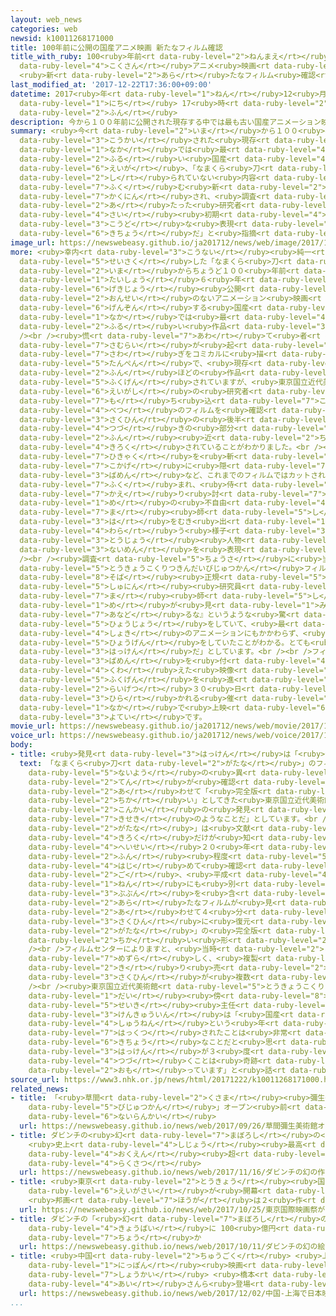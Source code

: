 ```yaml
---
layout: web_news
categories: web
newsid: k10011268171000
title: 100年前に公開の国産アニメ映画 新たなフィルム確認
title_with_ruby: 100<ruby>年前<rt data-ruby-level="2">ねんまえ</rt></ruby>に<ruby>公開<rt data-ruby-level="3">こうかい</rt></ruby>の<ruby>国産<rt
  data-ruby-level="4">こくさん</rt></ruby>アニメ<ruby>映画<rt data-ruby-level="6">えいが</rt></ruby>
  <ruby>新<rt data-ruby-level="2">あら</rt></ruby>たなフィルム<ruby>確認<rt data-ruby-level="7">かくにん</rt></ruby>
last_modified_at: '2017-12-22T17:36:00+09:00'
datetime: 2017<ruby>年<rt data-ruby-level="1">ねん</rt></ruby>12<ruby>月<rt data-ruby-level="1">がつ</rt></ruby>22<ruby>日<rt
  data-ruby-level="1">にち</rt></ruby> 17<ruby>時<rt data-ruby-level="2">じ</rt></ruby>36<ruby>分<rt
  data-ruby-level="2">ふん</rt></ruby>
description: 今から１００年前に公開された現存する中では最も古い国産アニメーション映画、「なまくら刀」について、これまで知られていない内容を含む新たなフィルムが確認され、調査に当たった研究者は「最初期のアニメーションにもかかわらず、高度な表現をしていたことがわかり、とても貴重だ」と指摘しています。
summary: <ruby>今<rt data-ruby-level="2">いま</rt></ruby>から１００<ruby>年前<rt data-ruby-level="2">ねんまえ</rt></ruby>に<ruby>公開<rt
  data-ruby-level="3">こうかい</rt></ruby>された<ruby>現存<rt data-ruby-level="6">げんぞん</rt></ruby>する<ruby>中<rt
  data-ruby-level="1">なか</rt></ruby>では<ruby>最<rt data-ruby-level="4">もっと</rt></ruby>も<ruby>古<rt
  data-ruby-level="2">ふる</rt></ruby>い<ruby>国産<rt data-ruby-level="4">こくさん</rt></ruby>アニメーション<ruby>映画<rt
  data-ruby-level="6">えいが</rt></ruby>、「なまくら<ruby>刀<rt data-ruby-level="2">がたな</rt></ruby>」について、これまで<ruby>知<rt
  data-ruby-level="2">し</rt></ruby>られていない<ruby>内容<rt data-ruby-level="5">ないよう</rt></ruby>を<ruby>含<rt
  data-ruby-level="7">ふく</rt></ruby>む<ruby>新<rt data-ruby-level="2">あら</rt></ruby>たなフィルムが<ruby>確認<rt
  data-ruby-level="7">かくにん</rt></ruby>され、<ruby>調査<rt data-ruby-level="5">ちょうさ</rt></ruby>に<ruby>当<rt
  data-ruby-level="2">あ</rt></ruby>たった<ruby>研究者<rt data-ruby-level="3">けんきゅうしゃ</rt></ruby>は「<ruby>最<rt
  data-ruby-level="4">さい</rt></ruby><ruby>初期<rt data-ruby-level="4">しょき</rt></ruby>のアニメーションにもかかわらず、<ruby>高度<rt
  data-ruby-level="3">こうど</rt></ruby>な<ruby>表現<rt data-ruby-level="5">ひょうげん</rt></ruby>をしていたことがわかり、とても<ruby>貴重<rt
  data-ruby-level="6">きちょう</rt></ruby>だ」と<ruby>指摘<rt data-ruby-level="7">してき</rt></ruby>しています。
image_url: https://newswebeasy.github.io/ja201712/news/web/image/2017/12/22/K10011268171_1712221732_1712221736_01_03.jpg
more: <ruby>幸内<rt data-ruby-level="3">こうない</rt></ruby><ruby>純一<rt data-ruby-level="6">じゅんいち</rt></ruby>が<ruby>製作<rt
  data-ruby-level="5">せいさく</rt></ruby>した「なまくら<ruby>刀<rt data-ruby-level="2">がたな</rt></ruby>」は、<ruby>今<rt
  data-ruby-level="2">いま</rt></ruby>からちょうど１００<ruby>年前<rt data-ruby-level="2">ねんまえ</rt></ruby>の<ruby>大正<rt
  data-ruby-level="1">たいしょう</rt></ruby>６<ruby>年<rt data-ruby-level="1">ねん</rt></ruby>に<ruby>劇場<rt
  data-ruby-level="6">げきじょう</rt></ruby><ruby>公開<rt data-ruby-level="3">こうかい</rt></ruby>された<ruby>音声<rt
  data-ruby-level="2">おんせい</rt></ruby>のないアニメーション<ruby>映画<rt data-ruby-level="6">えいが</rt></ruby>で、<ruby>現存<rt
  data-ruby-level="6">げんぞん</rt></ruby>する<ruby>国産<rt data-ruby-level="4">こくさん</rt></ruby>アニメの<ruby>中<rt
  data-ruby-level="1">なか</rt></ruby>では<ruby>最<rt data-ruby-level="4">もっと</rt></ruby>も<ruby>古<rt
  data-ruby-level="2">ふる</rt></ruby>い<ruby>作品<rt data-ruby-level="3">さくひん</rt></ruby>です。<br
  /><br /><ruby>慌<rt data-ruby-level="7">あわ</rt></ruby>て<ruby>者<rt data-ruby-level="7">もの</rt></ruby>の<ruby>侍<rt
  data-ruby-level="7">さむらい</rt></ruby>が<ruby>起<rt data-ruby-level="3">お</rt></ruby>こす<ruby>騒<rt
  data-ruby-level="7">さわ</rt></ruby>ぎをコミカルに<ruby>描<rt data-ruby-level="7">えが</rt></ruby>いた<ruby>短編<rt
  data-ruby-level="5">たんぺん</rt></ruby>で、<ruby>現存<rt data-ruby-level="6">げんぞん</rt></ruby>するフィルムから４<ruby>分<rt
  data-ruby-level="2">ふん</rt></ruby>ほどの<ruby>作品<rt data-ruby-level="3">さくひん</rt></ruby>に<ruby>復元<rt
  data-ruby-level="5">ふくげん</rt></ruby>されていますが、<ruby>東京国立近代美術館<rt data-ruby-level="5">とうきょうこくりつきんだいびじゅつかん</rt></ruby>フィルムセンターが<ruby>映画史<rt
  data-ruby-level="6">えいがし</rt></ruby>の<ruby>研究者<rt data-ruby-level="3">けんきゅうしゃ</rt></ruby>から<ruby>持<rt
  data-ruby-level="7">も</rt></ruby>ち<ruby>込<rt data-ruby-level="7">こ</rt></ruby>まれた<ruby>別<rt
  data-ruby-level="4">べつ</rt></ruby>のフィルムを<ruby>確認<rt data-ruby-level="7">かくにん</rt></ruby>したところ、<ruby>作品<rt
  data-ruby-level="3">さくひん</rt></ruby>の<ruby>後半<rt data-ruby-level="2">こうはん</rt></ruby>や<ruby>続<rt
  data-ruby-level="4">つづ</rt></ruby>きの<ruby>部分<rt data-ruby-level="3">ぶぶん</rt></ruby>が２<ruby>分<rt
  data-ruby-level="2">ふん</rt></ruby><ruby>近<rt data-ruby-level="2">ちか</rt></ruby>く<ruby>記録<rt
  data-ruby-level="4">きろく</rt></ruby>されていることがわかりました。<br /><br /><ruby>侍<rt data-ruby-level="7">さむらい</rt></ruby>が<ruby>飛脚<rt
  data-ruby-level="7">ひきゃく</rt></ruby>を<ruby>斬<rt data-ruby-level="7">き</rt></ruby>ろうとして<ruby>木陰<rt
  data-ruby-level="7">こかげ</rt></ruby>に<ruby>隠<rt data-ruby-level="7">かく</rt></ruby>れる<ruby>場面<rt
  data-ruby-level="3">ばめん</rt></ruby>など、これまでのフィルムではカットされている<ruby>内容<rt data-ruby-level="5">ないよう</rt></ruby>が<ruby>含<rt
  data-ruby-level="7">ふく</rt></ruby>まれ、<ruby>侍<rt data-ruby-level="7">さむらい</rt></ruby>を<ruby>返<rt
  data-ruby-level="7">かえ</rt></ruby>り<ruby>討<rt data-ruby-level="7">う</rt></ruby>ちにした<ruby>目<rt
  data-ruby-level="1">め</rt></ruby>の<ruby>不自由<rt data-ruby-level="4">ふじゆう</rt></ruby>なあん<ruby>摩<rt
  data-ruby-level="7">ま</rt></ruby><ruby>師<rt data-ruby-level="5">し</rt></ruby>が<ruby>歯<rt
  data-ruby-level="3">は</rt></ruby>をむき<ruby>出<rt data-ruby-level="1">だ</rt></ruby>しにして<ruby>笑<rt
  data-ruby-level="4">わら</rt></ruby>う<ruby>様子<rt data-ruby-level="3">ようす</rt></ruby>からは、<ruby>登場<rt
  data-ruby-level="3">とうじょう</rt></ruby><ruby>人物<rt data-ruby-level="3">じんぶつ</rt></ruby>の<ruby>内面<rt
  data-ruby-level="3">ないめん</rt></ruby>を<ruby>表現<rt data-ruby-level="5">ひょうげん</rt></ruby>しようとしていたことがうかがえます。<br
  /><br /><ruby>調査<rt data-ruby-level="5">ちょうさ</rt></ruby>に<ruby>当<rt data-ruby-level="2">あ</rt></ruby>たった<ruby>東京国立近代美術館<rt
  data-ruby-level="5">とうきょうこくりつきんだいびじゅつかん</rt></ruby>フィルムセンターの<ruby>大<rt data-ruby-level="1">だい</rt></ruby><ruby>傍<rt
  data-ruby-level="8">そば</rt></ruby><ruby>正規<rt data-ruby-level="5">せいき</rt></ruby><ruby>主任<rt
  data-ruby-level="5">しゅにん</rt></ruby><ruby>研究員<rt data-ruby-level="3">けんきゅういん</rt></ruby>は「あん<ruby>摩<rt
  data-ruby-level="7">ま</rt></ruby><ruby>師<rt data-ruby-level="5">し</rt></ruby>が『<ruby>目<rt
  data-ruby-level="1">め</rt></ruby>が<ruby>見<rt data-ruby-level="1">み</rt></ruby>えないからといって<ruby>侮<rt
  data-ruby-level="7">あなど</rt></ruby>るな』というような<ruby>驚<rt data-ruby-level="7">おどろ</rt></ruby>くべき<ruby>表情<rt
  data-ruby-level="5">ひょうじょう</rt></ruby>をしていて、<ruby>最<rt data-ruby-level="4">さい</rt></ruby><ruby>初期<rt
  data-ruby-level="4">しょき</rt></ruby>のアニメーションにもかかわらず、<ruby>高度<rt data-ruby-level="3">こうど</rt></ruby>な<ruby>表現<rt
  data-ruby-level="5">ひょうげん</rt></ruby>をしていたことがわかる。とても<ruby>貴重<rt data-ruby-level="6">きちょう</rt></ruby>な<ruby>発見<rt
  data-ruby-level="3">はっけん</rt></ruby>だ」としています。<br /><br />フィルムセンターは<ruby>新<rt data-ruby-level="2">あら</rt></ruby>たな<ruby>場面<rt
  data-ruby-level="3">ばめん</rt></ruby>を<ruby>付<rt data-ruby-level="4">つ</rt></ruby>け<ruby>加<rt
  data-ruby-level="4">くわ</rt></ruby>えた<ruby>映像<rt data-ruby-level="6">えいぞう</rt></ruby>の<ruby>復元<rt
  data-ruby-level="5">ふくげん</rt></ruby>を<ruby>進<rt data-ruby-level="3">すす</rt></ruby>め、<ruby>来月<rt
  data-ruby-level="2">らいげつ</rt></ruby>３０<ruby>日<rt data-ruby-level="1">にち</rt></ruby>から<ruby>開<rt
  data-ruby-level="3">ひら</rt></ruby>かれる<ruby>催<rt data-ruby-level="7">もよお</rt></ruby>しの<ruby>中<rt
  data-ruby-level="1">なか</rt></ruby>で<ruby>上映<rt data-ruby-level="6">じょうえい</rt></ruby>する<ruby>予定<rt
  data-ruby-level="3">よてい</rt></ruby>です。
movie_url: https://newswebeasy.github.io/ja201712/news/web/movie/2017/12/22/k10011268171_201712221732_201712221735.mp4
voice_url: https://newswebeasy.github.io/ja201712/news/web/voice/2017/12/22/k10011268171_201712221732_201712221735.mp3
body:
- title: <ruby>発見<rt data-ruby-level="3">はっけん</rt></ruby>は「<ruby>奇跡<rt data-ruby-level="7">きせき</rt></ruby>のようなこと」
  text: 「なまくら<ruby>刀<rt data-ruby-level="2">がたな</rt></ruby>」のフィルムは、これまでに<ruby>内容<rt
    data-ruby-level="5">ないよう</rt></ruby>の<ruby>異<rt data-ruby-level="6">こと</rt></ruby>なる２<ruby>点<rt
    data-ruby-level="2">てん</rt></ruby>が<ruby>確認<rt data-ruby-level="7">かくにん</rt></ruby>され、この２つを<ruby>合<rt
    data-ruby-level="2">あ</rt></ruby>わせて「<ruby>完全版<rt data-ruby-level="5">かんぜんばん</rt></ruby>に<ruby>近<rt
    data-ruby-level="2">ちか</rt></ruby>い」としてきた<ruby>東京国立近代美術館<rt data-ruby-level="5">とうきょうこくりつきんだいびじゅつかん</rt></ruby>フィルムセンターは、<ruby>今回<rt
    data-ruby-level="2">こんかい</rt></ruby>の<ruby>発見<rt data-ruby-level="3">はっけん</rt></ruby>を「<ruby>奇跡<rt
    data-ruby-level="7">きせき</rt></ruby>のようなことだ」としています。<br /><br />フィルムセンターによりますと、「なまくら<ruby>刀<rt
    data-ruby-level="2">がたな</rt></ruby>」は<ruby>文献<rt data-ruby-level="7">ぶんけん</rt></ruby>の<ruby>記録<rt
    data-ruby-level="4">きろく</rt></ruby>だけが<ruby>知<rt data-ruby-level="2">し</rt></ruby>られていましたが、<ruby>平成<rt
    data-ruby-level="4">へいせい</rt></ruby>２０<ruby>年<rt data-ruby-level="1">ねん</rt></ruby>に２<ruby>分<rt
    data-ruby-level="2">ふん</rt></ruby><ruby>程度<rt data-ruby-level="5">ていど</rt></ruby>のフィルムが<ruby>初<rt
    data-ruby-level="4">はじ</rt></ruby>めて<ruby>確認<rt data-ruby-level="7">かくにん</rt></ruby>されました。その<ruby>後<rt
    data-ruby-level="2">ご</rt></ruby>、<ruby>平成<rt data-ruby-level="4">へいせい</rt></ruby>２６<ruby>年<rt
    data-ruby-level="1">ねん</rt></ruby>にも<ruby>別<rt data-ruby-level="4">べつ</rt></ruby>の<ruby>部分<rt
    data-ruby-level="3">ぶぶん</rt></ruby>を<ruby>含<rt data-ruby-level="7">ふく</rt></ruby>んだ<ruby>新<rt
    data-ruby-level="2">あら</rt></ruby>たなフィルムが<ruby>見<rt data-ruby-level="1">み</rt></ruby>つかり、フィルムセンターはこの２つを<ruby>合<rt
    data-ruby-level="2">あ</rt></ruby>わせて４<ruby>分<rt data-ruby-level="2">ふん</rt></ruby>ほどの<ruby>作品<rt
    data-ruby-level="3">さくひん</rt></ruby>に<ruby>復元<rt data-ruby-level="5">ふくげん</rt></ruby>し、「なまくら<ruby>刀<rt
    data-ruby-level="2">がたな</rt></ruby>」の<ruby>完全版<rt data-ruby-level="5">かんぜんばん</rt></ruby>に<ruby>近<rt
    data-ruby-level="2">ちか</rt></ruby>い<ruby>形<rt data-ruby-level="2">かたち</rt></ruby>としていました。<br
    /><br />フィルムセンターによりますと、<ruby>当時<rt data-ruby-level="2">とうじ</rt></ruby>はアニメーションが<ruby>珍<rt
    data-ruby-level="7">めずら</rt></ruby>しく、<ruby>複製<rt data-ruby-level="5">ふくせい</rt></ruby>されたうえで<ruby>切<rt
    data-ruby-level="2">き</rt></ruby>り<ruby>売<rt data-ruby-level="2">う</rt></ruby>りされたため、<ruby>作品<rt
    data-ruby-level="3">さくひん</rt></ruby>が<ruby>複数<rt data-ruby-level="5">ふくすう</rt></ruby>のフィルムにわけられたということです。<br
    /><br /><ruby>東京国立近代美術館<rt data-ruby-level="5">とうきょうこくりつきんだいびじゅつかん</rt></ruby>フィルムセンターの<ruby>大<rt
    data-ruby-level="1">だい</rt></ruby><ruby>傍<rt data-ruby-level="8">そば</rt></ruby><ruby>正規<rt
    data-ruby-level="5">せいき</rt></ruby><ruby>主任<rt data-ruby-level="5">しゅにん</rt></ruby><ruby>研究員<rt
    data-ruby-level="3">けんきゅういん</rt></ruby>は「<ruby>国産<rt data-ruby-level="4">こくさん</rt></ruby>アニメーション１００<ruby>周年<rt
    data-ruby-level="4">しゅうねん</rt></ruby>という<ruby>年<rt data-ruby-level="1">とし</rt></ruby>に<ruby>発掘<rt
    data-ruby-level="7">はっくつ</rt></ruby>されたことは<ruby>非常<rt data-ruby-level="5">ひじょう</rt></ruby>に<ruby>貴重<rt
    data-ruby-level="6">きちょう</rt></ruby>なことだと<ruby>思<rt data-ruby-level="2">おも</rt></ruby>いますし、こういった<ruby>発見<rt
    data-ruby-level="3">はっけん</rt></ruby>が３<ruby>度<rt data-ruby-level="3">ど</rt></ruby>も<ruby>続<rt
    data-ruby-level="4">つづ</rt></ruby>くことは<ruby>奇跡<rt data-ruby-level="7">きせき</rt></ruby>のようなことだと<ruby>思<rt
    data-ruby-level="2">おも</rt></ruby>っています」と<ruby>話<rt data-ruby-level="2">はな</rt></ruby>していました。
source_url: https://www3.nhk.or.jp/news/html/20171222/k10011268171000.html
related_news:
- title: 「<ruby>草間<rt data-ruby-level="2">くさま</rt></ruby><ruby>彌生<rt data-ruby-level="8">やよい</rt></ruby><ruby>美術館<rt
    data-ruby-level="5">びじゅつかん</rt></ruby>」オープン<ruby>前<rt data-ruby-level="2">まえ</rt></ruby>に<ruby>内覧会<rt
    data-ruby-level="6">ないらんかい</rt></ruby>
  url: https://newswebeasy.github.io/news/web/2017/09/26/草間彌生美術館オープン前に内覧会
- title: ダビンチの<ruby>幻<rt data-ruby-level="7">まぼろし</rt></ruby>の<ruby>作品<rt data-ruby-level="3">さくひん</rt></ruby>
    <ruby>史上<rt data-ruby-level="4">しじょう</rt></ruby><ruby>最高<rt data-ruby-level="4">さいこう</rt></ruby>500<ruby>億円<rt
    data-ruby-level="4">おくえん</rt></ruby><ruby>超<rt data-ruby-level="7">ちょう</rt></ruby>で<ruby>落札<rt
    data-ruby-level="4">らくさつ</rt></ruby>
  url: https://newswebeasy.github.io/news/web/2017/11/16/ダビンチの幻の作品-史上最高500億円超で落札
- title: <ruby>東京<rt data-ruby-level="2">とうきょう</rt></ruby><ruby>国際<rt data-ruby-level="5">こくさい</rt></ruby><ruby>映画祭<rt
    data-ruby-level="6">えいがさい</rt></ruby>が<ruby>開幕<rt data-ruby-level="6">かいまく</rt></ruby>
    <ruby>邦画<rt data-ruby-level="7">ほうが</rt></ruby>は２<ruby>作<rt data-ruby-level="2">さく</rt></ruby>ノミネート
  url: https://newswebeasy.github.io/news/web/2017/10/25/東京国際映画祭が開幕-邦画は2作ノミネート
- title: ダビンチの「<ruby>幻<rt data-ruby-level="7">まぼろし</rt></ruby>の<ruby>絵画<rt data-ruby-level="2">かいが</rt></ruby>」<ruby>競売<rt
    data-ruby-level="4">きょうばい</rt></ruby>に 100<ruby>億円<rt data-ruby-level="4">おくえん</rt></ruby><ruby>超<rt
    data-ruby-level="7">ちょう</rt></ruby>か
  url: https://newswebeasy.github.io/news/web/2017/10/11/ダビンチの幻の絵画競売に-100億円超か
- title: <ruby>中国<rt data-ruby-level="2">ちゅうごく</rt></ruby> <ruby>上海<rt data-ruby-level="8">しゃんはい</rt></ruby>で<ruby>日本<rt
    data-ruby-level="1">にっぽん</rt></ruby><ruby>映画<rt data-ruby-level="6">えいが</rt></ruby><ruby>紹介<rt
    data-ruby-level="7">しょうかい</rt></ruby> <ruby>橋本<rt data-ruby-level="3">はしもと</rt></ruby><ruby>愛<rt
    data-ruby-level="4">あい</rt></ruby>さんら<ruby>登場<rt data-ruby-level="3">とうじょう</rt></ruby>
  url: https://newswebeasy.github.io/news/web/2017/12/02/中国-上海で日本映画紹介-橋本愛さんら登場
...
```

